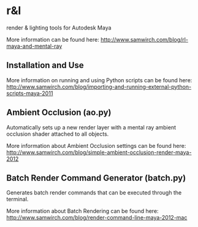 r&l
===

render & lighting tools for Autodesk Maya 

More information can be found here: 
http://www.samwirch.com/blog/rl-maya-and-mental-ray 

Installation and Use
--------------------

More information on running and using Python scripts can be found here: 
http://www.samwirch.com/blog/importing-and-running-external-python-scripts-maya-2011 

Ambient Occlusion (ao.py)
-------------------------

Automatically sets up a new render layer with a mental ray ambient occlusion 
shader attached to all objects.

More information about Ambient Occlusion settings can be found here: 
http://www.samwirch.com/blog/simple-ambient-occlusion-render-maya-2012

Batch Render Command Generator (batch.py)
-----------------------------------------

Generates batch render commands that can be executed through the terminal.

More information about Batch Rendering can be found here: 
http://www.samwirch.com/blog/render-command-line-maya-2012-mac 

